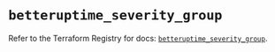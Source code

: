 # `betteruptime_severity_group`

Refer to the Terraform Registry for docs: [`betteruptime_severity_group`](https://registry.terraform.io/providers/betterstackhq/better-uptime/0.20.4/docs/resources/betteruptime_severity_group).
